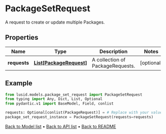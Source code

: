 # PackageSetRequest

A request to create or update multiple Packages.
## Properties
Name | Type | Description | Notes
------------ | ------------- | ------------- | -------------
**requests** | [**List[PackageRequest]**](PackageRequest.md) | A collection of PackageRequests. | [optional] 
## Example

```python
from lusid.models.package_set_request import PackageSetRequest
from typing import Any, Dict, List, Optional
from pydantic.v1 import BaseModel, Field, conlist

requests: Optional[conlist(PackageRequest)] = # Replace with your value
package_set_request_instance = PackageSetRequest(requests=requests)

```

[Back to Model list](../README.md#documentation-for-models) &#8226; [Back to API list](../README.md#documentation-for-api-endpoints) &#8226; [Back to README](../README.md)

